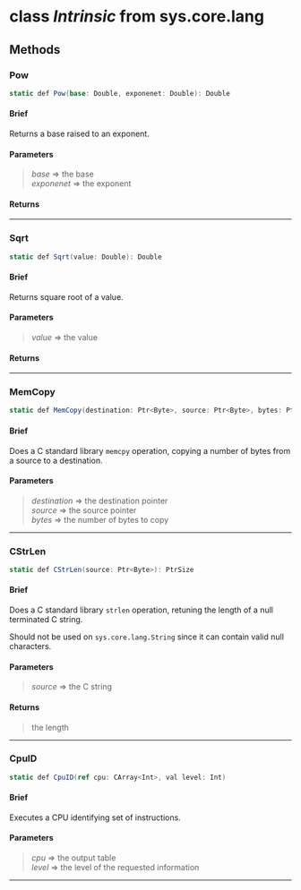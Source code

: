 # class *Intrinsic* from sys.core.lang

## Methods

### Pow

```C#
static def Pow(base: Double, exponenet: Double): Double
```

#### Brief
Returns a base raised to an exponent.

#### Parameters
> *base* => the base  
> *exponenet* => the exponent  
#### Returns
> 
***

### Sqrt

```C#
static def Sqrt(value: Double): Double
```

#### Brief
Returns square root of a value.

#### Parameters
> *value* => the value  
#### Returns
> 
***

### MemCopy

```C#
static def MemCopy(destination: Ptr<Byte>, source: Ptr<Byte>, bytes: PtrSize)
```

#### Brief
Does a C standard library `memcpy` operation, copying a number of bytes from a source to a destination.

#### Parameters
> *destination* => the destination pointer  
> *source* => the source pointer  
> *bytes* => the number of bytes to copy  
***

### CStrLen

```C#
static def CStrLen(source: Ptr<Byte>): PtrSize
```

#### Brief
Does a C standard library `strlen` operation, retuning the length of a null terminated C string.

Should not be used on `sys.core.lang.String` since it can contain valid null characters.

#### Parameters
> *source* => the C string  
#### Returns
> the length
***

### CpuID

```C#
static def CpuID(ref cpu: CArray<Int>, val level: Int)
```

#### Brief
Executes a CPU identifying set of instructions.

#### Parameters
> *cpu* => the output table  
> *level* => the level of the requested information  
***

